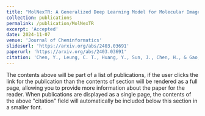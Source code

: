 ```yaml
---
title: "MolNexTR: A Generalized Deep Learning Model for Molecular Image Recognition"
collection: publications
permalink: /publication/MolNexTR
excerpt: 'Accepted'
date: 2024-11-07
venue: 'Journal of Cheminformatics'
slidesurl: 'https://arxiv.org/abs/2403.03691'
paperurl: 'https://arxiv.org/abs/2403.03691'
citation: 'Chen, Y., Leung, C. T., Huang, Y., Sun, J., Chen, H., & Gao, H. (2024). MolNexTR: A Generalized Deep Learning Model for Molecular Image Recognition. arXiv preprint arXiv:2403.03691.'
---
```


The contents above will be part of a list of publications, if the user clicks the link for the publication than the contents of section will be rendered as a full page, allowing you to provide more information about the paper for the reader. When publications are displayed as a single page, the contents of the above "citation" field will automatically be included below this section in a smaller font.

